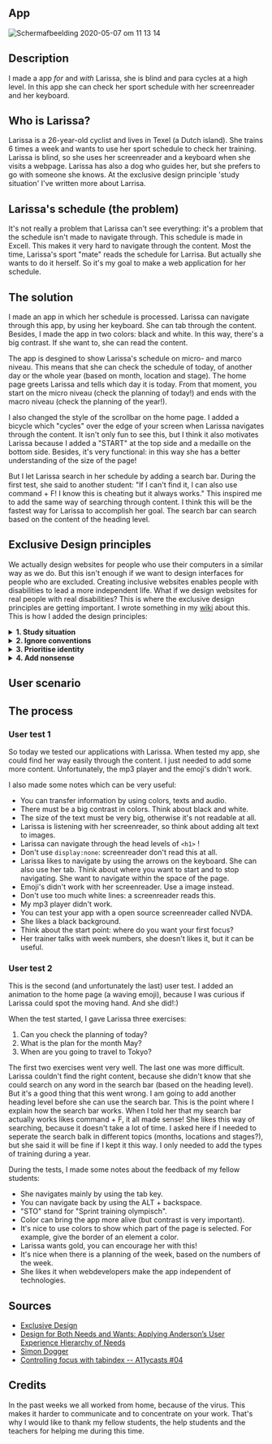 ## App
![Schermafbeelding 2020-05-07 om 11 13 14](https://user-images.githubusercontent.com/45489420/81276864-e1035a00-9053-11ea-8037-2250b402ee5a.png)

## Description
I made a app <i>for</i> and <i>with</i> Larissa, she is blind and para cycles at a high level. In this app she can check her sport schedule with her screenreader and her keyboard. 

## Who is Larissa?
Larissa is a 26-year-old cyclist and lives in Texel (a Dutch island). She trains 6 times a week and wants to use her sport schedule to check her training. Larissa is blind, so she uses her screenreader and a keyboard when she visits a webpage. 
Larissa has also a dog who guides her, but she prefers to go with someone she knows. At the exclusive design principle 'study situation' I've written more about Larrisa.

## Larissa's schedule (the problem)
It's not really a problem that Larissa can't see everything: it's a problem that the schedule isn't made to navigate through. This schedule is made in Excell. This makes it very hard to navigate through the content. Most the time, Larissa's sport "mate" reads the schedule for Larrisa. But actually she wants to do it herself. So it's my goal to make a web application for her schedule. 

## The solution
I made an app in which her schedule is processed. Larissa can navigate through this app, by using her keyboard. She can tab through the content. Besides, I made the app in two colors: black and white. In this way, there's a big contrast. If she want to, she can read the content. 

The app is desgined to show Larissa's schedule on micro- and marco niveau. This means that she can check the schedule of today, of another day or the whole year (based on month, location and stage). The home page greets Larissa and tells which day it is today. From that moment, you start on the micro niveau (check the planning of today!) and ends with the macro niveau (check the planning of the year!).

I also changed the style of the scrollbar on the home page. I added a bicycle which "cycles" over the edge of your screen when Larissa navigates through the content. It isn't only fun to see this, but I think it also motivates Larissa because I added a "START" at the top side and a medaille on the bottom side. Besides, it's very functional: in this way she has a better understanding of the size of the page!

But I let Larissa search in her schedule by adding a search bar. During the first test, she said to another student: "If I can't find it, I can also use command + F! I know this is cheating but it always works." This inspired me to add the same way of searching through content. I think this will be the fastest way for Larissa to accomplish her goal. The search bar can search based on the content of the heading level. 


## Exclusive Design principles
We actually design websites for people who use their computers in a similar way as we do. But this isn't enough if we want to design interfaces for people who are excluded. Creating inclusive websites enables people with disabilities to lead a more independent life. What if we design websites for real people with real disabilities? This is where the exclusive design principles are getting important. I wrote something in my [wiki](https://github.com/jenniferslagt/web-design-1920/wiki/Exclusive-Design-Principles) about this. This is how I added the design principles:

<details>
  <summary><b> 1. Study situation </b></summary>
<br>
I have to understand the context of Larissa's situation. Larissa is blind, so it's important for me to understand which devices she uses to visit a website. Most of the time, she uses a screenreader, a keyboard (or a  braille to read something). If Larissa is chatting with her friends, she can type something. Before she sends this, the screenreader reads the message so Larissa can check her message. Sometimes she uses emoji's which are very funny to hear. She can also read some big letters if there is a good contrast, but she prefers to use the screenreader or keyboard.

So it's important for me to understand how a screenreader works! A screenreader reads something that is "focused". Larissa can navigate by using her keyboard (usually the tab). She uses a screenreader called JAWS. There is a lot of information on the internet about this.

Larissa uses her phone or her computer to check her sport schedule.
</details>

<details>
  <summary><b> 2. Ignore conventions </b></summary>
<br>
We should actually use conventions that people know, but this doesn't work for Larissa. I should design from a different point of view. If you use a screenreader, you actually don't want to much content on the page. The screenreader will make too much noise and it will take too much time. So I have to make the page as minimalistic as possible. The screenreader should only read what's the important. But what is important? 
</details>

<details>
  <summary><b> 3. Prioritise identity </b></summary>
<br>
What If we let people with disbalities play an active role in the design process? It's important to design <b>with</b> people! So Larissa is actually not only my "target audience", but also my co-designer! 
In this way, it's important to think about what content must be on the page. What does Larissa want to <i>hear</i>?

You can also use someone's personality to enhace the user experience. Larissa is very sportive! She does cycling and horse riding at a very high level. She represented the Netherlands at the 2016 Summer Paralympics and became with her sighted pilot world champion! But Larissa actually likes the game more than the cycling part. But she does like horse riding.

She also studies at the University of Applied Science. At this moment, she studies Informatica, but she wants to study Communication and Multimedia Design. 
</details>

<details>
  <summary><b> 4. Add nonsense </b></summary>
<br>
You can add nonsense to make something more interesting and more fun. Think about the monotone voice of a screenreader. It's actually very silly, isn't it? I thought about some things that can make it more fun: <br>
- Maybe I can apply a foreign accent the screenreader. For example, she likes the english accent if she reads a Harry Potter book.
- I can make it more personal by making a screenreader more "human". Think about saying: "Goodmorning".
- I can add some emotions to make it more fun? How does the sceenreader read this out loud?
- Maybe I can add something else than audio. Think about your phone that vibrates when you get a message. 
</details>

## User scenario


## The process

### User test 1 

So today we tested our applications with Larissa. When tested my app, she could find her way easily through the content. I just needed to add some more content. Unfortunately, the mp3 player and the emoji's didn't work.

I also made some notes which can be very useful: 
* You can transfer information by using colors, texts and audio. 
* There must be a big contrast in colors. Think about black and white.
* The size of the text must be very big, otherwise it's not readable at all.
* Larissa is listening with her screenreader, so think about adding alt text to images.
* Larissa can navigate through the head levels of `<h1>` ! 
* Don't use `display:none`: screenreader don't read this at all.
* Larissa likes to navigate by using the arrows on the keyboard. She can also use her tab. Think about where you want to start and to stop navigating. She want to navigate within the space of the page.
* Emoji's didn't work with her screenreader. Use a image instead.
* Don't use too much white lines: a screenreader reads this.
* My mp3 player didn't work.
* You can test your app with a open source screenreader called NVDA.
* She likes a black background.
* Think about the start point: where do you want your first focus?
* Her trainer talks with week numbers, she doesn't likes it, but it can be useful.


### User test 2
This is the second (and unfortunately the last) user test. I added an animation to the home page (a waving emoji), because I was curious if Larissa could spot the moving hand. And she did!:) 

When the test started, I gave Larissa three exercises: 
1. Can you check the planning of today?
2. What is the plan for the month May? 
3. When are you going to travel to Tokyo?

The first two exercises went very well. The last one was more difficult. Larissa couldn't find the right content, because she didn't know that she could search on any word in the search bar (based on the heading level). But it's a good thing that this went wrong. I am going to add another heading level before she can use the search bar. This is the point where I explain how the search bar works. When I told her that my search bar actually works likes command + F, it all made sense! She likes this way of searching, because it doesn't take a lot of time. I asked here if I needed to seperate the search balk in different topics (months, locations and stages?), but she said it will be fine if I kept it this way. I only needed to add the types of training during a year.

During the tests, I made some notes about the feedback of my fellow students:
- She navigates mainly by using the tab key.
- You can navigate back by using the ALT + backspace.
- "STO" stand for "Sprint training olympisch".
- Color can bring the app more alive (but contrast is very important).
- It's nice to use colors to show which part of the page is selected. For example, give the border of an element a color.
- Larissa wants gold, you can encourage her with this!
- It's nice when there is a planning of the week, based on the numbers of the week.
- She likes it when webdevelopers make the app independent of technologies.

## Sources
* [Exclusive Design](https://exclusive-design.vasilis.nl/)
* [Design for Both Needs and Wants: Applying Anderson’s User Experience Hierarchy of Needs](https://thevisualcommunicationguy.com/2018/11/08/design-for-both-needs-and-wants-applying-andersons-user-experience-hierarchy-of-needs/)
* [Simon Dogger ](http://www.simondogger.nl/ )
* [Controlling focus with tabindex -- A11ycasts #04](https://www.youtube.com/watch?v=Pe0Ce1WtnUM)

## Credits
In the past weeks we all worked from home, because of the virus. This makes it harder to communicate and to concentrate on your work. That's why I would like to thank my fellow students, the help students and the teachers for helping me during this time.

<!-- Add a link to your live demo in Github Pages 🌐-->

<!-- ☝️ replace this description with a description of your own work -->

<!-- replace the code in the /docs folder with your own, so you can showcase your work with GitHub Pages 🌍 -->

<!-- Add a nice poster image here at the end of the week, showing off your shiny frontend 📸 -->

<!-- Maybe a table of contents here? 📚 -->

<!-- How about a section that describes how to install this project? 🤓 -->

<!-- ...but how does one use this project? What are its features 🤔 -->

<!-- Maybe a checklist of done stuff and stuff still on your wishlist? ✅ -->

<!-- How about a license here? 📜 (or is it a licence?) 🤷 -->
